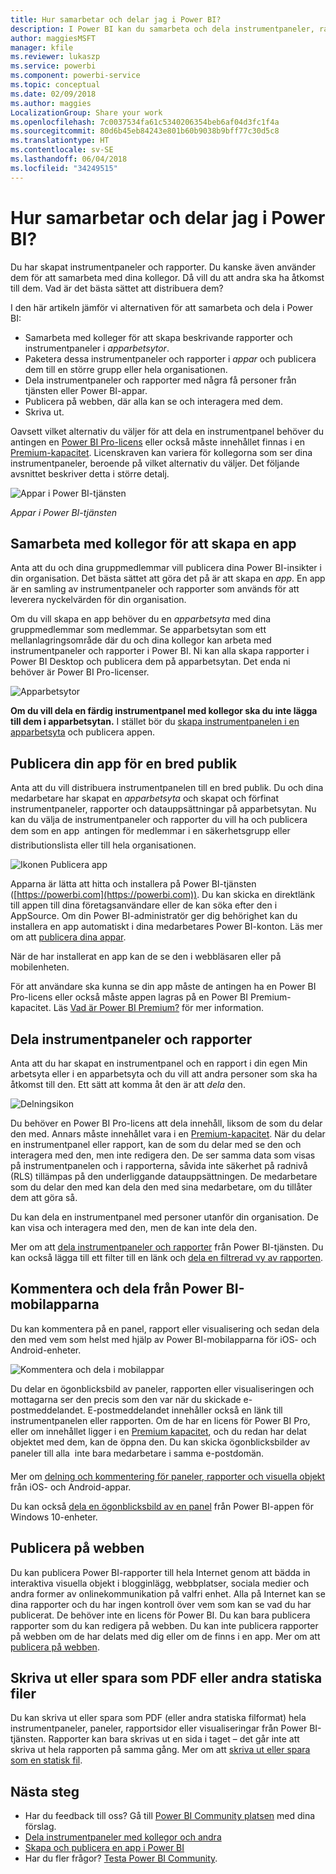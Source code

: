 ```yaml
---
title: Hur samarbetar och delar jag i Power BI?
description: I Power BI kan du samarbeta och dela instrumentpaneler, rapporter, paneler och appar på flera olika sätt. Varje sätt har sina fördelar.
author: maggiesMSFT
manager: kfile
ms.reviewer: lukaszp
ms.service: powerbi
ms.component: powerbi-service
ms.topic: conceptual
ms.date: 02/09/2018
ms.author: maggies
LocalizationGroup: Share your work
ms.openlocfilehash: 7c0037534fa61c5340206354beb6af04d3fc1f4a
ms.sourcegitcommit: 80d6b45eb84243e801b60b9038b9bff77c30d5c8
ms.translationtype: HT
ms.contentlocale: sv-SE
ms.lasthandoff: 06/04/2018
ms.locfileid: "34249515"
---
```

# <a name="how-should-i-collaborate-and-share-in-power-bi"></a>Hur samarbetar och delar jag i Power BI?

Du har skapat instrumentpaneler och rapporter. Du kanske även använder dem för att samarbeta med dina kollegor. Då vill du att andra ska ha åtkomst till dem. Vad är det bästa sättet att distribuera dem?

I den här artikeln jämför vi alternativen för att samarbeta och dela i Power BI: 

* Samarbeta med kolleger för att skapa beskrivande rapporter och instrumentpaneler i *apparbetsytor*.
* Paketera dessa instrumentpaneler och rapporter i *appar* och publicera dem till en större grupp eller hela organisationen.
* Dela instrumentpaneler och rapporter med några få personer från tjänsten eller Power BI-appar.
* Publicera på webben, där alla kan se och interagera med dem.
* Skriva ut. 

Oavsett vilket alternativ du väljer för att dela en instrumentpanel behöver du antingen en [Power BI Pro-licens](service-free-vs-pro.md) eller också måste innehållet finnas i en [Premium-kapacitet](service-premium.md). Licenskraven kan variera för kollegorna som ser dina instrumentpaneler, beroende på vilket alternativ du väljer. Det följande avsnittet beskriver detta i större detalj. 

![Appar i Power BI-tjänsten](media/service-how-to-collaborate-distribute-dashboards-reports/power-bi-apps-home-blog.png)

*Appar i Power BI-tjänsten*

## <a name="collaborate-with-coworkers-to-create-an-app"></a>Samarbeta med kollegor för att skapa en app
Anta att du och dina gruppmedlemmar vill publicera dina Power BI-insikter i din organisation. Det bästa sättet att göra det på är att skapa en *app*. En app är en samling av instrumentpaneler och rapporter som används för att leverera nyckelvärden för din organisation. 

Om du vill skapa en app behöver du en *apparbetsyta* med dina gruppmedlemmar som medlemmar. Se apparbetsytan som ett mellanlagringsområde där du och dina kollegor kan arbeta med instrumentpaneler och rapporter i Power BI. Ni kan alla skapa rapporter i Power BI Desktop och publicera dem på apparbetsytan. Det enda ni behöver är Power BI Pro-licenser.

![Apparbetsytor](media/service-how-to-collaborate-distribute-dashboards-reports/power-bi-apps-workspaces.png)

**Om du vill dela en färdig instrumentpanel med kollegor ska du inte lägga till dem i apparbetsytan.** I stället bör du [skapa instrumentpanelen i en apparbetsyta](service-create-distribute-apps.md) och publicera appen. 

## <a name="publish-your-app-to-a-broad-audience"></a>Publicera din app för en bred publik
Anta att du vill distribuera instrumentpanelen till en bred publik. Du och dina medarbetare har skapat en *apparbetsyta* och skapat och förfinat instrumentpaneler, rapporter och datauppsättningar på apparbetsytan. Nu kan du välja de instrumentpaneler och rapporter du vill ha och publicera dem som en app &#151; antingen för medlemmar i en säkerhetsgrupp eller distributionslista eller till hela organisationen. 

![Ikonen Publicera app](media/service-how-to-collaborate-distribute-dashboards-reports/power-bi-app-publish-600.png)

Apparna är lätta att hitta och installera på Power BI-tjänsten ([https://powerbi.com](https://powerbi.com)). Du kan skicka en direktlänk till appen till dina företagsanvändare eller de kan söka efter den i AppSource. Om din Power BI-administratör ger dig behörighet kan du installera en app automatiskt i dina medarbetares Power BI-konton. Läs mer om att [publicera dina appar](service-create-distribute-apps.md#publish-your-app). 

När de har installerat en app kan de se den i webbläsaren eller på mobilenheten.

För att användare ska kunna se din app måste de antingen ha en Power BI Pro-licens eller också måste appen lagras på en Power BI Premium-kapacitet. Läs [Vad är Power BI Premium?](service-premium.md) för mer information.

## <a name="share-dashboards-and-reports"></a>Dela instrumentpaneler och rapporter
Anta att du har skapat en instrumentpanel och en rapport i din egen Min arbetsyta eller i en apparbetsyta och du vill att andra personer som ska ha åtkomst till den. Ett sätt att komma åt den är att *dela* den. 

![Delningsikon](media/service-how-to-collaborate-distribute-dashboards-reports/power-bi-share-in-situ.png)

Du behöver en Power BI Pro-licens att dela innehåll, liksom de som du delar den med. Annars måste innehållet vara i en [Premium-kapacitet](service-premium.md). När du delar en instrumentpanel eller rapport, kan de som du delar med se den och interagera med den, men inte redigera den. De ser samma data som visas på instrumentpanelen och i rapporterna, såvida inte säkerhet på radnivå (RLS) tillämpas på den underliggande datauppsättningen. De medarbetare som du delar den med kan dela den med sina medarbetare, om du tillåter dem att göra så. 

Du kan dela en instrumentpanel med personer utanför din organisation. De kan visa och interagera med den, men de kan inte dela den. 

Mer om att [dela instrumentpaneler och rapporter](service-share-dashboards.md) från Power BI-tjänsten. Du kan också lägga till ett filter till en länk och [dela en filtrerad vy av rapporten](service-share-reports.md).

## <a name="annotate-and-share-from-the-power-bi-mobile-apps"></a>Kommentera och dela från Power BI-mobilapparna
Du kan kommentera på en panel, rapport eller visualisering och sedan dela den med vem som helst med hjälp av Power BI-mobilapparna för iOS- och Android-enheter. 

![Kommentera och dela i mobilappar](media/service-how-to-collaborate-distribute-dashboards-reports/power-bi-iphone-annotate.png)

Du delar en ögonblicksbild av paneler, rapporten eller visualiseringen och mottagarna ser den precis som den var när du skickade e-postmeddelandet. E-postmeddelandet innehåller också en länk till instrumentpanelen eller rapporten. Om de har en licens för Power BI Pro, eller om innehållet ligger i en [Premium kapacitet](service-premium.md), och du redan har delat objektet med dem, kan de öppna den. Du kan skicka ögonblicksbilder av paneler till alla &#151; inte bara medarbetare i samma e-postdomän.

Mer om [delning och kommentering för paneler, rapporter och visuella objekt](mobile-annotate-and-share-a-tile-from-the-mobile-apps.md) från iOS- och Android-appar.

Du kan också [dela en ögonblicksbild av en panel](mobile-share-tile-windows-10-phone-app.md) från Power BI-appen för Windows 10-enheter.

## <a name="publish-to-the-web"></a>Publicera på webben
Du kan publicera Power BI-rapporter till hela Internet genom att bädda in interaktiva visuella objekt i blogginlägg, webbplatser, sociala medier och andra former av onlinekommunikation på valfri enhet. Alla på Internet kan se dina rapporter och du har ingen kontroll över vem som kan se vad du har publicerat. De behöver inte en licens för Power BI. Du kan bara publicera rapporter som du kan redigera på webben. Du kan inte publicera rapporter på webben om de har delats med dig eller om de finns i en app. Mer om att [publicera på webben](service-publish-to-web.md).

## <a name="print-or-save-as-pdf-or-other-static-file"></a>Skriva ut eller spara som PDF eller andra statiska filer
Du kan skriva ut eller spara som PDF (eller andra statiska filformat) hela instrumentpaneler, paneler, rapportsidor eller visualiseringar från Power BI-tjänsten. Rapporter kan bara skrivas ut en sida i taget – det går inte att skriva ut hela rapporten på samma gång. Mer om att [skriva ut eller spara som en statisk fil](service-print.md).

## <a name="next-steps"></a>Nästa steg
* Har du feedback till oss? Gå till [Power BI Community platsen](https://community.powerbi.com/) med dina förslag.
* [Dela instrumentpaneler med kollegor och andra](service-share-dashboards.md)
* [Skapa och publicera en app i Power BI](service-create-distribute-apps.md)
* Har du fler frågor? [Testa Power BI Community](http://community.powerbi.com/).

